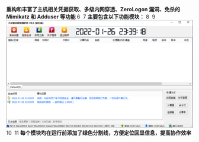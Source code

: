 **重构和丰富了主机相关凭据获取、多级内网穿透、ZeroLogon 漏洞、免杀的 Mimikatz 和 Adduser 等功能**
6
​
7
**主要包含以下功能模块：**
8
​
9
![image](static\20220126233931.png)
10
​
11
**每个模块均在运行前添加了绿色分割线，方便定位回显信息，提高协作效率**
